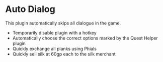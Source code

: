# Auto Dialog

This plugin automatically skips all dialogue in the game.

* Temporarily disable plugin with a hotkey
* Automatically choose the correct options marked by the Quest Helper plugin
* Quickly exchange all planks using Phials
* Quickly sell silk at 60gp each to the silk merchant